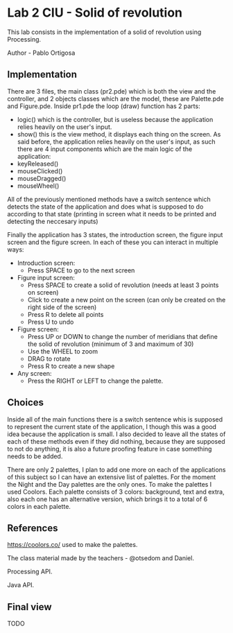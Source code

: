 # Lab 2 CIU - Solid of revolution

This lab consists in the implementation of a solid of revolution using Processing.

Author - Pablo Ortigosa


## Implementation

There are 3 files, the main class (pr2.pde) which is both the view and the controller, and 2 objects classes which are the model, these are Palette.pde and Figure.pde. Inside pr1.pde the loop (draw) function has 2 parts:
* logic() which is the controller, but is useless because the application relies heavily on the user's input.
* show() this is the view method, it displays each thing on the screen.
As said before, the application relies heavily on the user's input, as such there are 4 input components which are the main logic of the application:
* keyReleased()
* mouseClicked()
* mouseDragged()
* mouseWheel()

All of the previously mentioned methods have a switch sentence which detects the state of the application and does what is supposed to do according to that state (printing in screen what it needs to be printed and detecting the neccesary inputs)

Finally the application has 3 states, the introduction screen, the figure input screen and the figure screen. In each of these you can interact in multiple ways:
* Introduction screen: 
  * Press SPACE to go to the next screen
* Figure input screen:
  * Press SPACE to create a solid of revolution (needs at least 3 points on screen)
  * Click to create a new point on the screen (can only be created on the right side of the screen)
  * Press R to delete all points
  * Press U to undo
* Figure screen:
  * Press UP or DOWN to change the number of meridians that define the solid of revolution (minimum of 3 and maximum of 30)
  * Use the WHEEL to zoom
  * DRAG to rotate
  * Press R to create a new shape
* Any screen:
  * Press the RIGHT or LEFT to change the palette.


## Choices

Inside all of the main functions there is a switch sentence whis is supposed to represent the current state of the application, I though this was a good idea because the application is small. I also decided to leave all the states of each of these methods even if they did nothing, because they are supposed to not do anything, it is also a future proofing feature in case something needs to be added.

There are only 2 palettes, I plan to add one more on each of the applications of this subject so I can have an extensive list of palettes. For the moment the Night and the Day palettes are the only ones. To make the palettes I used Coolors. Each palette consists of 3 colors: background, text and extra, also each one has an alternative version, which brings it to a total of 6 colors in each palette.


## References

https://coolors.co/ used to make the palettes.

The class material made by the teachers - @otsedom and Daniel.

Processing API.

Java API.

## Final view

TODO
